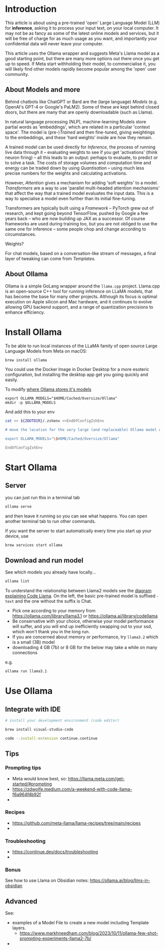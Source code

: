 # Introduction

This article is about using a pre-trained 'open' Large Language Model (LLM) for **inference**, asking it to process your input text, on your local computer. It may not be as fancy as some of the latest online models and services, but it will be free of charge for as much usage as you want, and importantly your confidential data will never leave your computer.

This article uses the Ollama wrapper and suggests Meta's Llama model as a good starting point, but there are many more options out there once you get up to speed. If Meta start withholding their model, to commercialise it, you will likely find other models rapidly become popular among the 'open' user community. 

## About Models and more

Behind chatbots like ChatGPT or Bard are the (large language) *Models* (e.g. OpenAI's GPT-4 or Google's PaLM2). Some of these are kept behind closed doors, but there are many that are openly downloadable (such as Llama). 

In natural language processing (NLP), machine-learning Models store partial words as 'embeddings', which are related in a particular 'context space'. The model is (pre-)*Trained* and then fine-tuned, giving weightings to the embeddings, and these 'hard weights' inside are how they remain. 

A trained model can be used directly for *Inference*, the process of running live data through it – evaluating weights to see if you get 'activations' (think neuron firing) – all this leads to an output: perhaps to evaluate, to predict or to solve a task. The costs of storage volumes and computation time and energy can be traded down by using *Quantisation* – using much less precise numbers for the weights and calculating activations. 

However, *Attention* gives a mechanism for adding 'soft weights' to a model. *Transformers* are a way to use 'parallel multi-headed attention mechanisms' that affect the way that a trained model evaluates the input data. This is a way to specialise a model even further than its initial fine-tuning.

Transformers are typically built using a *Framework* – PyTorch grew out of research, and kept going beyond TensorFlow, pushed by Google a few years back – who are now building up JAX as a successor. Of course frameworks are used during training too, but you are not obliged to use the same one for inference – some people chop and change according to circumstances. 

Weights?

For chat models, based on a conversation-like stream of messages, a final layer of tweaking can come from *Templates*.  

## About Ollama

Ollama is a simple GoLang wrapper around the `llama.cpp` project. Llama.cpp is an open-source C++ tool for running inference on LLaMA models, that has become the base for many other projects. Although its focus is optimal execution on Apple silicon and Mac hardware, and it continues to evolve allowing GPU backend support, and a range of quantization precisions to enhance efficiency.

# Install Ollama

To be able to run local instances of the LLaMA family of open source Large Language Models from Meta on macOS:

```zsh
brew install ollama
```

You could use the Docker Image in Docker Desktop for a more esoteric configuration, but installing the desktop app get you going quickly and easily.

To modify [where Ollama stores it's models](https://github.com/jmorganca/ollama/blob/main/docs/faq.md#where-are-models-stored)

```
export OLLAMA_MODELS="$HOME/Cached/Oversize/Ollama"
mkdir -p $OLLAMA_MODELS
```
And add this to your env
```zsh
cat >> ${ZDOTDIR}/.zshenv <<EndOfConfigZshEnv

# move the location for the very large (and replaceable) Ollama model data

export OLLAMA_MODELS="\$HOME/Cached/Oversize/Ollama"

EndOfConfigZshEnv
```

# Start Ollama

## Server

you can just run this in a terminal tab
```zsh
ollama serve
```
and then leave it running so you can see what happens. You can open another terminal tab to run other commands. 

If you want the server to start automatically every time you start up your device, use
```zsh
brew services start ollama
```

## Download and run model

See which models you already have locally...
```zsh
ollama list
```

To understand the relationship between Llama2 models see the [diagram explaining Code Llama](https://llama.meta.com/get-started/#code-llama). On the left, the basic pre-trained model is suffixed `-text` and the one without the suffix is Chat.

* Pick one according to your memory from https://ollama.com/library/llama3.1 or https://ollama.ai/library/codellama 
* Be conservative with your choice, otherwise your model performance will suffer, and you will end up inefficiently swapping out to your ssd, which won't thank you in the long run.
* If you are concerned about memory or performance, try `llama3.2` which is a small (3B) model
* downloading 4 GB (7b) or 8 GB for the below may take a while on many connections

e.g. 
```zsh
ollama run llama3.1
```

# Use Ollama

## Integrate with IDE

```zsh
# install your development environment (code editor) 

brew install visual-studio-code 

code --install-extension continue.continue 
```


## Tips

### Prompting tips

* Meta would know best, so: https://llama.meta.com/get-started/#prompting
* https://zdwolfe.medium.com/a-weekend-with-code-llama-f6a964f4b92f
* 

### Recipes

* https://github.com/meta-llama/llama-recipes/tree/main/recipes
* 

### Troubleshooting

* https://continue.dev/docs/troubleshooting
* 

### Bonus

See how to use Llama on Obsidian notes: https://ollama.ai/blog/llms-in-obsidian


## Advanced

See:
* examples of a Model File to create a new model including Template layers.
	* https://www.markhneedham.com/blog/2023/10/11/ollama-few-shot-prompting-experiments-llama2-7b/
* 

